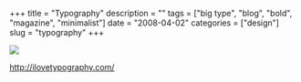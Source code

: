 +++
title = "Typography"
description = ""
tags = ["big type", "blog", "bold", "magazine", "minimalist"]
date = "2008-04-02"
categories = ["design"]
slug = "typography"
+++


 

  <div id="screens-thumbs" class="clearfix">
    <div class="txt-center" id="design-submission"><a href="http://ilovetypography.com/"><img id='bluga-thumbnail-1163' class='bluga-thumbnail large' src='//konigi.com/media/bluga/
wt47f35c37c71de_1.jpg'/></a></div>  
  </div>   
<p><a href="http://ilovetypography.com/">http://ilovetypography.com/</a></p>




